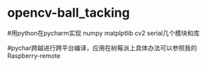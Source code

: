 # opencv-ball_tacking

#用python在pycharm实现 numpy matplptlib cv2 serial几个模块和库

#pychar跨越进行跨平台编译，应用在树莓派上具体办法可以参照我的 Raspberry-remote 
